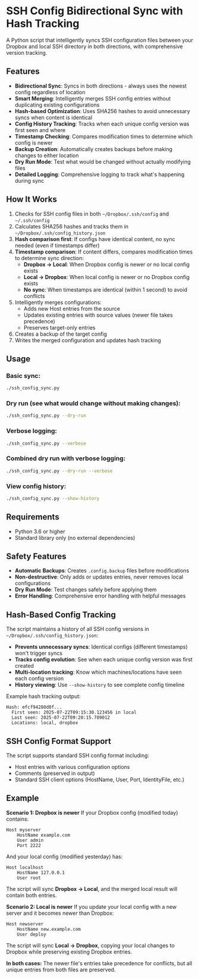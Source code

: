 # SSH Config Bidirectional Sync with Hash Tracking

A Python script that intelligently syncs SSH configuration files between your Dropbox and local SSH directory in both directions, with comprehensive version tracking.

## Features

- **Bidirectional Sync**: Syncs in both directions - always uses the newest config regardless of location
- **Smart Merging**: Intelligently merges SSH config entries without duplicating existing configurations
- **Hash-based Optimization**: Uses SHA256 hashes to avoid unnecessary syncs when content is identical
- **Config History Tracking**: Tracks when each unique config version was first seen and where
- **Timestamp Checking**: Compares modification times to determine which config is newer
- **Backup Creation**: Automatically creates backups before making changes to either location
- **Dry Run Mode**: Test what would be changed without actually modifying files
- **Detailed Logging**: Comprehensive logging to track what's happening during sync

## How It Works

1. Checks for SSH config files in both `~/Dropbox/.ssh/config` and `~/.ssh/config`
2. Calculates SHA256 hashes and tracks them in `~/Dropbox/.ssh/config_history.json`
3. **Hash comparison first**: If configs have identical content, no sync needed (even if timestamps differ)
4. **Timestamp comparison**: If content differs, compares modification times to determine sync direction:
   - **Dropbox → Local**: When Dropbox config is newer or no local config exists
   - **Local → Dropbox**: When local config is newer or no Dropbox config exists
   - **No sync**: When timestamps are identical (within 1 second) to avoid conflicts
5. Intelligently merges configurations:
   - Adds new Host entries from the source
   - Updates existing entries with source values (newer file takes precedence)
   - Preserves target-only entries
6. Creates a backup of the target config
7. Writes the merged configuration and updates hash tracking

## Usage

### Basic sync:
```bash
./ssh_config_sync.py
```

### Dry run (see what would change without making changes):
```bash
./ssh_config_sync.py --dry-run
```

### Verbose logging:
```bash
./ssh_config_sync.py --verbose
```

### Combined dry run with verbose logging:
```bash
./ssh_config_sync.py --dry-run --verbose
```

### View config history:
```bash
./ssh_config_sync.py --show-history
```

## Requirements

- Python 3.6 or higher
- Standard library only (no external dependencies)

## Safety Features

- **Automatic Backups**: Creates `.config.backup` files before modifications
- **Non-destructive**: Only adds or updates entries, never removes local configurations
- **Dry Run Mode**: Test changes safely before applying them
- **Error Handling**: Comprehensive error handling with helpful messages

## Hash-Based Config Tracking

The script maintains a history of all SSH config versions in `~/Dropbox/.ssh/config_history.json`:

- **Prevents unnecessary syncs**: Identical configs (different timestamps) won't trigger syncs
- **Tracks config evolution**: See when each unique config version was first created
- **Multi-location tracking**: Know which machines/locations have seen each config version
- **History viewing**: Use `--show-history` to see complete config timeline

Example hash tracking output:
```
Hash: efcf94280d0f...
  First seen: 2025-07-22T09:15:30.123456 in local
  Last seen: 2025-07-22T09:20:15.789012
  Locations: local, dropbox
```

## SSH Config Format Support

The script supports standard SSH config format including:
- Host entries with various configuration options
- Comments (preserved in output)
- Standard SSH client options (HostName, User, Port, IdentityFile, etc.)

## Example

**Scenario 1: Dropbox is newer**
If your Dropbox config (modified today) contains:
```
Host myserver
    HostName example.com
    User admin
    Port 2222
```

And your local config (modified yesterday) has:
```
Host localhost
    HostName 127.0.0.1
    User root
```

The script will sync **Dropbox → Local**, and the merged local result will contain both entries.

**Scenario 2: Local is newer**
If you update your local config with a new server and it becomes newer than Dropbox:
```
Host newserver
    HostName new.example.com
    User deploy
```

The script will sync **Local → Dropbox**, copying your local changes to Dropbox while preserving existing Dropbox entries.

**In both cases:** The newer file's entries take precedence for conflicts, but all unique entries from both files are preserved.
